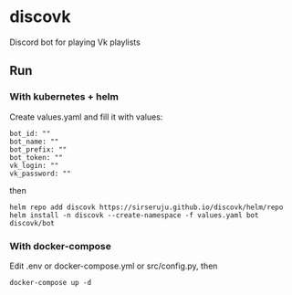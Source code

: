 # discovk
Discord bot for playing Vk playlists

## Run

### With kubernetes + helm
Create values.yaml and fill it with values:

    bot_id: ""
    bot_name: ""
    bot_prefix: ""
    bot_token: ""
    vk_login: ""
    vk_password: ""

then

    helm repo add discovk https://sirseruju.github.io/discovk/helm/repo
    helm install -n discovk --create-namespace -f values.yaml bot discovk/bot

### With docker-compose
Edit .env or docker-compose.yml or src/config.py, then

    docker-compose up -d
